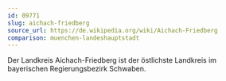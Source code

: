 ```yaml
---
id: 09771
slug: aichach-friedberg
source_url: https://de.wikipedia.org/wiki/Aichach-Friedberg
comparison: muenchen-landeshauptstadt
---
```


Der Landkreis Aichach-Friedberg ist der östlichste Landkreis im bayerischen Regierungsbezirk Schwaben.
